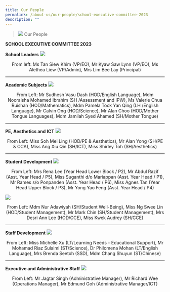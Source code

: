 ```yaml
---
title: Our People
permalink: /about-us/our-people/school-executive-committee-2023
description: ""
---
```


> ![](/images/About%20Us/banner2-with%20bg.jpg)
> Our People

**SCHOOL EXECUTIVE COMMITTEE 2023**

**School Leaders**
![](/images/Our%20People/2023_Sch_Leader.jpeg)

<center>From left: Ms Tan Siew Khim (VP/EO), Mr Kyaw Saw Lynn (VP/EO), Ms Alethea Liew (VP/Admin),
Mrs Lim Bee Lay (Principal)</center>

<hr style="height:1px;border-width:0;color:gray;background-color:black">

**Academic Subjects**
![](/images/Our%20People/2023_Academic_Subj.jpeg)
<center>From Left: Mr Sudhesh Vasu Dash (HOD/English Language), Mdm Nooraisha Mohamed Ibrahim (SH /Assessment and IPW), Ms Valerie Chua Ruishan (HOD/Mathematics), Mdm Pamela Tock Yan Qing (LH /English Language), Mr Calvin Ong (HOD/Science), Mr Alan Choo (HOD/Mother Tongue Languages),
Mdm Jamilah Syed Ahamed (SH/Mother Tongue)</center>

<hr style="height:1px;border-width:0;color:gray;background-color:black">

**PE, Aesthetics and ICT**
![](/images/Our%20People/2023_PE_AES_ICT.jpeg)
<center>From Left: Miss Soh Mei Ling (HOD/PE & Aesthetics), Mr Alan Yong (SH/PE & CCA),
Miss Ang Xiu Qin (SH/ICT), Miss Shirley Toh (SH/Aesthetics)</center>

<hr style="height:1px;border-width:0;color:gray;background-color:black">

**Student Development**
![](/images/Our%20People/2023_Student_Develop.jpeg)
<center>From Left: Mrs Rena Lee (Year Head Lower Block / P2), Mr Abdul Razif (Asst. Year Head / P5),
Miss Suganthi d/o Mariappan (Asst. Year Head / P1), Mr Rames s/o Ponpanden (Asst. Year Head / P6), Miss Agnes Tan (Year Head Upper Block / P3), Mr Yong Yao Feng (Asst. Year Head / P4)</center>	
	
![](/images/Our%20People/2023_Student_Develop2.jpeg)
<center>From Left: Mdm Nur Adawiyah (SH/Student Well-Being), Miss Ng Swee Lin (HOD/Student Management), Mr Mark Chin (SH/Student Management), 
Mrs Desri Ann Lee (HOD/CCE), Miss Kwek Audrey (SH/CCE)</center>
	
<hr style="height:1px;border-width:0;color:gray;background-color:black">

**Staff Development**
![](/images/Our%20People/2023_Staff_Development.jpeg)
<center>From Left: Miss Michelle Xu (LT/Learning Needs - Educational Support), 
Mr Mohamad Riaz Sulaimi (ST/Science), Dr Philomena Mohan (LT/English Language), 
Mrs Brenda Seetoh (SSD), Mdm Chang Shuyun (ST/Chinese)</center>

<hr style="height:1px;border-width:0;color:gray;background-color:black">

**Executive and Administrative Staff**
![](/images/Our%20People/2023_AM_OM.jpeg)
<center>From Left: Mr Jagtar Singh (Administrative Manager), Mr Richard Wee (Operations Manager), 
Mr Edmund Goh (Administrative Manager/ICT)</center>
